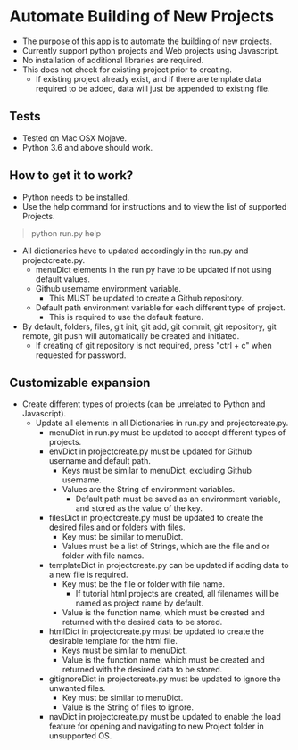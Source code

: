 # Automate Building of New Projects
* The purpose of this app is to automate the building of new projects.
* Currently support python projects and Web projects using Javascript.
* No installation of additional libraries are required.
* This does not check for existing project prior to creating.
   * If existing project already exist, and if there are template data required to be added, data will just be appended to existing file.

## Tests
* Tested on Mac OSX Mojave.
* Python 3.6 and above should work.

## How to get it to work?
* Python needs to be installed.
* Use the help command for instructions and to view the list of supported Projects.
> python run.py help
* All dictionaries have to updated accordingly in the run.py and projectcreate.py.
    * menuDict elements in the run.py have to be updated if not using default values.
    * Github username environment variable.
        * This MUST be updated to create a Github repository.
    * Default path environment variable for each different type of project.
        * This is required to use the default feature.
* By default, folders, files, git init, git add, git commit, git repository, git remote, git push will automatically be created and initiated.
    * If creating of git repository is not required, press "ctrl + c" when requested for password.

## Customizable expansion
* Create different types of projects (can be unrelated to Python and Javascript).
    * Update all elements in all Dictionaries in run.py and projectcreate.py.
        * menuDict in run.py must be updated to accept different types of projects.
        * envDict in projectcreate.py must be updated for Github username and default path.
            * Keys must be similar to menuDict, excluding Github username.
            * Values are the String of environment variables.
                * Default path must be saved as an environment variable, and stored as the value of the key.
        * filesDict in projectcreate.py must be updated to create the desired files and or folders with files.
            * Key must be similar to menuDict.
            * Values must be a list of Strings, which are the file and or folder with file names.
        * templateDict in projectcreate.py can be updated if adding data to a new file is required.
            * Key must be the file or folder with file name.
                * If tutorial html projects are created, all filenames will be named as project name by default.
            * Value is the function name, which must be created and returned with the desired data to be stored.
        * htmlDict in projectcreate.py must be updated to create the desirable template for the html file.
            * Keys must be similar to menuDict.
            * Value is the function name, which must be created and returned with the desired data to be stored.
        * gitignoreDict in projectcreate.py must be updated to ignore the unwanted files.
            * Key must be similar to menuDict.
            * Value is the String of files to ignore.
        * navDict in projectcreate.py must be updated to enable the load feature for opening and navigating to new Project folder in unsupported OS.
